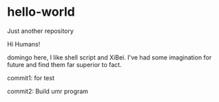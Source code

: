 # hello-world
Just another repository

Hi Humans!

domingo here, I like shell script and XiBei.
I've had some imagination for future and find them far superior to fact.



commit1: for test

commit2: Build umr program
